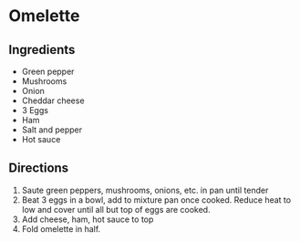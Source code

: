 Omelette
========

Ingredients
-----------

- Green pepper
- Mushrooms
- Onion
- Cheddar cheese
- 3 Eggs
- Ham
- Salt and pepper
- Hot sauce

Directions
----------

1. Saute green peppers, mushrooms, onions, etc. in pan until tender
2. Beat 3 eggs in a bowl, add to mixture pan once cooked. Reduce heat to low and cover until all but top of eggs are cooked.
3. Add cheese, ham, hot sauce to top
4. Fold omelette in half.
